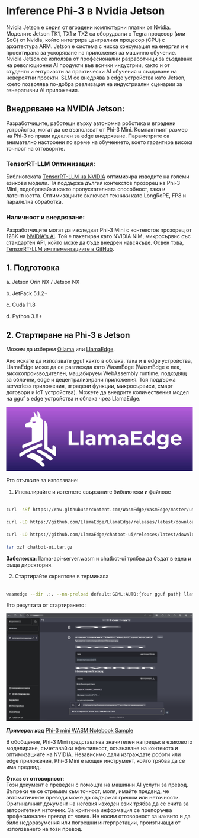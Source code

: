 # **Inference Phi-3 в Nvidia Jetson**

Nvidia Jetson е серия от вградени компютърни платки от Nvidia. Моделите Jetson TK1, TX1 и TX2 са оборудвани с Tegra процесор (или SoC) от Nvidia, който интегрира централния процесор (CPU) с архитектура ARM. Jetson е система с ниска консумация на енергия и е проектирана за ускоряване на приложения за машинно обучение. Nvidia Jetson се използва от професионални разработчици за създаване на революционни AI продукти във всички индустрии, както и от студенти и ентусиасти за практически AI обучения и създаване на невероятни проекти. SLM се внедрява в edge устройства като Jetson, което позволява по-добра реализация на индустриални сценарии за генеративни AI приложения.

## Внедряване на NVIDIA Jetson:
Разработчиците, работещи върху автономна роботика и вградени устройства, могат да се възползват от Phi-3 Mini. Компактният размер на Phi-3 го прави идеален за edge внедряване. Параметрите са внимателно настроени по време на обучението, което гарантира висока точност на отговорите.

### TensorRT-LLM Оптимизация:
Библиотеката [TensorRT-LLM на NVIDIA](https://github.com/NVIDIA/TensorRT-LLM?WT.mc_id=aiml-138114-kinfeylo) оптимизира изводите на големи езикови модели. Тя поддържа дългия контекстов прозорец на Phi-3 Mini, подобрявайки както пропускателната способност, така и латентността. Оптимизациите включват техники като LongRoPE, FP8 и паралелна обработка.

### Наличност и внедряване:
Разработчиците могат да изследват Phi-3 Mini с контекстов прозорец от 128K на [NVIDIA's AI](https://www.nvidia.com/en-us/ai-data-science/generative-ai/). Той е пакетиран като NVIDIA NIM, микросървис със стандартен API, който може да бъде внедрен навсякъде. Освен това, [TensorRT-LLM имплементациите в GitHub](https://github.com/NVIDIA/TensorRT-LLM).

## **1. Подготовка**

a. Jetson Orin NX / Jetson NX

b. JetPack 5.1.2+
   
c. Cuda 11.8
   
d. Python 3.8+

## **2. Стартиране на Phi-3 в Jetson**

Можем да изберем [Ollama](https://ollama.com) или [LlamaEdge](https://llamaedge.com).

Ако искате да използвате gguf както в облака, така и в edge устройства, LlamaEdge може да се разглежда като WasmEdge (WasmEdge е лек, високопроизводителен, мащабируем WebAssembly runtime, подходящ за облачни, edge и децентрализирани приложения. Той поддържа serverless приложения, вградени функции, микросървиси, смарт договори и IoT устройства). Можете да внедрите количествения модел на gguf в edge устройства и облака чрез LlamaEdge.

![llamaedge](../../../../../translated_images/llamaedge.1356a35c809c5e9d89d8168db0c92161e87f5e2c34831f2fad800f00fc4e74dc.bg.jpg)

Ето стъпките за използване:

1. Инсталирайте и изтеглете свързаните библиотеки и файлове

```bash

curl -sSf https://raw.githubusercontent.com/WasmEdge/WasmEdge/master/utils/install.sh | bash -s -- --plugin wasi_nn-ggml

curl -LO https://github.com/LlamaEdge/LlamaEdge/releases/latest/download/llama-api-server.wasm

curl -LO https://github.com/LlamaEdge/chatbot-ui/releases/latest/download/chatbot-ui.tar.gz

tar xzf chatbot-ui.tar.gz

```

**Забележка**: llama-api-server.wasm и chatbot-ui трябва да бъдат в една и съща директория.

2. Стартирайте скриптове в терминала

```bash

wasmedge --dir .:. --nn-preload default:GGML:AUTO:{Your gguf path} llama-api-server.wasm -p phi-3-chat

```

Ето резултата от стартирането:

![llamaedgerun](../../../../../translated_images/llamaedgerun.66eb2acd7f14e814437879522158b9531ae7c955014d48d0708d0e4ce6ac94a6.bg.png)

***Примерен код*** [Phi-3 mini WASM Notebook Sample](https://github.com/Azure-Samples/Phi-3MiniSamples/tree/main/wasm)

В обобщение, Phi-3 Mini представлява значителен напредък в езиковото моделиране, съчетавайки ефективност, осъзнаване на контекста и оптимизациите на NVIDIA. Независимо дали изграждате роботи или edge приложения, Phi-3 Mini е мощен инструмент, който трябва да се има предвид.

**Отказ от отговорност**:  
Този документ е преведен с помощта на машинни AI услуги за превод. Въпреки че се стремим към точност, моля, имайте предвид, че автоматичните преводи може да съдържат грешки или неточности. Оригиналният документ на неговия изходен език трябва да се счита за авторитетния източник. За критична информация се препоръчва професионален превод от човек. Не носим отговорност за каквито и да било недоразумения или погрешни интерпретации, произтичащи от използването на този превод.